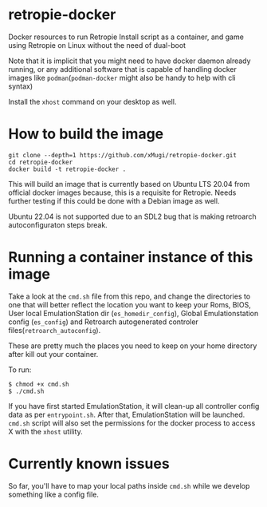 # retropie-docker
Docker resources to run Retropie Install script as a container, and game using Retropie on Linux without the need of dual-boot

Note that it is implicit that you might need to have docker daemon already running, or any additional software that is capable of handling docker images like `podman`(`podman-docker` might also be handy to help with cli syntax)

Install the `xhost` command on your desktop as well.

# How to build the image

    git clone --depth=1 https://github.com/xMugi/retropie-docker.git
    cd retropie-docker
    docker build -t retropie-docker .

This will build an image that is currently based on Ubuntu LTS 20.04 from official docker images because, this is a requisite for Retropie. Needs further testing if this could be done with a Debian image as well.

Ubuntu 22.04 is not supported due to an SDL2 bug that is making retroarch autoconfiguraton steps break.

# Running a container instance of this image

Take a look at the `cmd.sh` file from this repo, and change the directories to one that will better reflect the location you want to keep your Roms, BIOS, User local EmulationStation dir (`es_homedir_config`), Global Emulationstation config (`es_config`) and Retroarch autogenerated controler files(`retroarch_autoconfig`).

These are pretty much the places you need to keep on your home directory after kill out your container.

To run:

    $ chmod +x cmd.sh
    $ ./cmd.sh

If you have first started EmulationStation, it will clean-up all controller config data as per `entrypoint.sh`. After that, EmulationStation will be launched. `cmd.sh` script will also set the permissions for the docker process to access X with the `xhost` utility.

# Currently known issues

So far, you'll have to map your local paths inside `cmd.sh` while we develop something like a config file.
